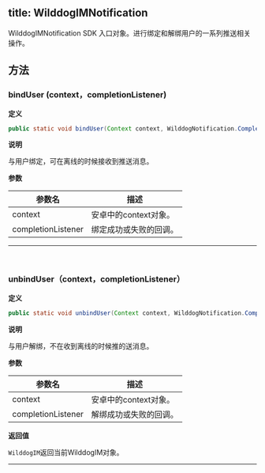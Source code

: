 title: WilddogIMNotification
---
WilddogIMNotification SDK 入口对象。进行绑定和解绑用户的一系列推送相关操作。



## 方法

### bindUser (context，completionListener)

**定义**

```java
public static void bindUser(Context context, WilddogNotification.CompletionListener completionListener)
```

**说明**

与用户绑定，可在离线的时候接收到推送消息。

**参数**

参数名 | 描述
--- | ---
context | 安卓中的context对象。
completionListener | 绑定成功或失败的回调。

---
</br>

### unbindUser（context，completionListener）

**定义**

```java
public static void unbindUser(Context context, WilddogNotification.CompletionListener completionListener)
```

**说明**

与用户解绑，不在收到离线的时候推的送消息。
  
**参数**

参数名 | 描述
--- | ---
context | 安卓中的context对象。
completionListener | 解绑成功或失败的回调。


**返回值**

`WilddogIM`返回当前WilddogIM对象。

---
</br>

